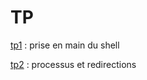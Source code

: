 # TP

[tp1](tp_prise_en_main_shell.md) : prise en main du shell

[tp2](TP_processus_et_compilation/tp_processus_et_compilation.md) : processus et redirections
